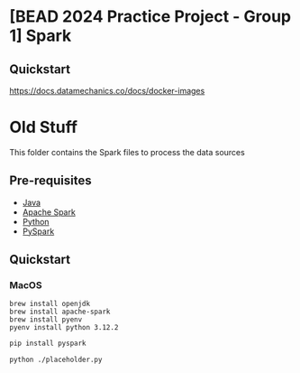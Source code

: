 # [BEAD 2024 Practice Project - Group 1] Spark

## Quickstart

https://docs.datamechanics.co/docs/docker-images

# Old Stuff

This folder contains the Spark files to process the data sources

## Pre-requisites

-   [Java](https://www.microsoft.com/openjdk)
-   [Apache Spark](https://spark.apache.org/docs/latest/index.html)
-   [Python](https://www.python.org/)
-   [PySpark](https://spark.apache.org/docs/latest/api/python/index.html)

## Quickstart

### MacOS

```
brew install openjdk
brew install apache-spark
brew install pyenv
pyenv install python 3.12.2
```

```bash
pip install pyspark
```

```bash
python ./placeholder.py
```
